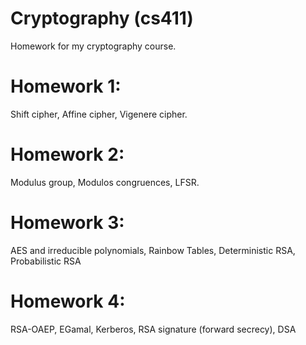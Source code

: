# Cryptography (cs411)
Homework for my cryptography course.

# Homework 1:
Shift cipher, Affine cipher, Vigenere cipher.
# Homework 2:
Modulus group, Modulos congruences, LFSR.
# Homework 3:
AES and irreducible polynomials, Rainbow Tables, Deterministic RSA, Probabilistic RSA
# Homework 4:
RSA-OAEP, EGamal, Kerberos, RSA signature (forward secrecy), DSA
